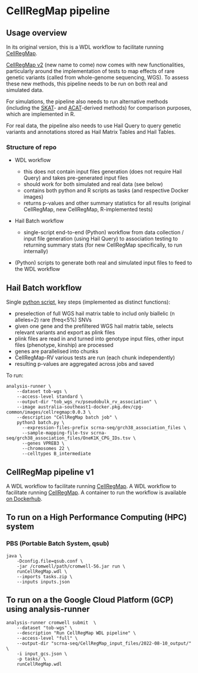 # CellRegMap pipeline

## Usage overview

In its original version, this is a WDL workflow to facilitate running [CellRegMap](https://github.com/limix/CellRegMap).

[CellRegMap v2](https://github.com/annacuomo/CellRegMap) (new name to come) now comes with new functionalities, particularly around the implementation of tests to map effects of rare genetic variants (called from whole-genome sequencing, WGS).
To assess these new methods, this pipeline needs to be run on both real and simulated data.

For simulations, the pipeline also needs to run alternative methods (including the [SKAT](https://github.com/leelabsg/SKAT)- and [ACAT](https://github.com/yaowuliu/ACAT)-derived methods) for comparison purposes, which are implemented in R.

For real data, the pipeline also needs to use Hail Query to query genetic variants and annotations stored as Hail Matrix Tables and Hail Tables.

### Structure of repo

* WDL workflow

  * this does not contain input files generation (does not require Hail Query) and takes pre-generated input files
  * should work for both simulated and real data (see below)
  * contains both python and R scripts as tasks (and respective Docker images)
  * returns p-values and other summary statistics for all results (original CellRegMap, new CellRegMap, R-implemented tests)

* Hail Batch workflow
  * single-script end-to-end (Python) workflow from data collection / input file generation (using Hail Query) to association testing to returning summary stats (for new CellRegMap specifically, to run internally)
* (Python) scripts to generate both real and simulated input files to feed to the WDL workflow

## Hail Batch workflow

Single [python script](batch.py), key steps (implemented as distinct functions):

* preselection of full WGS hail matrix table to includ only biallelic (n alleles=2) rare (freq<5%) SNVs
* given one gene and the prefiltered WGS hail matrix table, selects relevant variants and export as plink files
* plink files are read in and turned into genotype input files, other input files (phenotype, kinship) are processed
* genes are parallelised into chunks
* CellRegMap-RV various tests are run (each chunk independently)
* resulting p-values are aggregated across jobs and saved

To run:

```shell
analysis-runner \
    --dataset tob-wgs \
    --access-level standard \
    --output-dir "tob_wgs_rv/pseudobulk_rv_association" \
    --image australia-southeast1-docker.pkg.dev/cpg-common/images/cellregmap:0.0.3 \
    --description "CellRegMap batch job" \
    python3 batch.py \
      --expression-files-prefix scrna-seq/grch38_association_files \
      --sample-mapping-file-tsv scrna-seq/grch38_association_files/OneK1K_CPG_IDs.tsv \
      --genes VPREB3 \
      --chromosomes 22 \
      --celltypes B_intermediate
```

## CellRegMap pipeline v1

A WDL workflow to facilitate running [CellRegMap](https://github.com/limix/CellRegMap).
A WDL workflow to facilitate running [CellRegMap](https://github.com/limix/CellRegMap).
A container to run the workflow is available [on Dockerhub](https://hub.docker.com/repository/docker/annasecuomo/cellregmap_pipeline).

## To run on a High Performance Computing (HPC) system

### PBS (Portable Batch System, qsub)

```shell
java \
    -Dconfig.file=qsub.conf \
    -jar /cromwell/path/cromwell-56.jar run \
    runCellRegMap.wdl \
    --imports tasks.zip \
    --inputs inputs.json
```
<!-- ### TO DO: SLURM (sbatch) / LFS (platform Load Sharing Facility, bsub) -->

## To run on a the Google Cloud Platform (GCP) using analysis-runner

```shell
analysis-runner cromwell submit  \
    --dataset "tob-wgs" \
    --description "Run CellRegMap WDL pipeline" \
    --access-level "full" \
    --output-dir "scrna-seq/CellRegMap_input_files/2022-08-10_output/" \
    -i input_gcs.json \
    -p tasks/ \
    runCellRegMap.wdl
```
